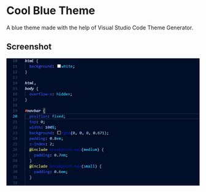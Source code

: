 # Cool Blue Theme

A blue theme made with the help of Visual Studio Code Theme Generator.

## Screenshot

![Cool Blue Theme screenshot](cool-blue-theme-screenshot.PNG)
